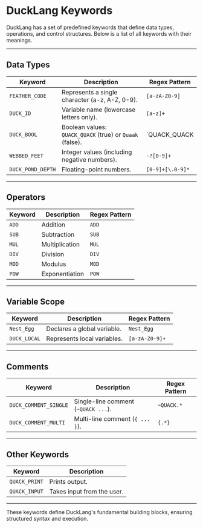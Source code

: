 #  DuckLang Keywords  

DuckLang has a set of predefined keywords that define data types, operations, and control structures. Below is a list of all keywords with their meanings.

---

##  Data Types  
| Keyword             | Description                          | Regex Pattern            |  
|---------------------|----------------------------------|--------------------------|  
| `FEATHER_CODE`     | Represents a single character (a-z, A-Z, 0-9). | `[a-zA-Z0-9]`  |  
| `DUCK_ID`         | Variable name (lowercase letters only). | `[a-z]+`  |  
| `DUCK_BOOL`       | Boolean values: `QUACK_QUACK` (true) or `Quaak` (false). | `QUACK_QUACK|Quaak`  |  
| `WEBBED_FEET`     | Integer values (including negative numbers). | `-?[0-9]+`  |  
| `DUCK_POND_DEPTH` | Floating-point numbers. | `[0-9]+[\.0-9]*`  |  

---

##  Operators  
| Keyword         | Description       | Regex Pattern         |  
|----------------|------------------|----------------------|  
| `ADD`         | Addition          | `ADD`  |  
| `SUB`         | Subtraction       | `SUB`  |  
| `MUL`         | Multiplication    | `MUL`  |  
| `DIV`         | Division          | `DIV`  |  
| `MOD`         | Modulus           | `MOD`  |  
| `POW`         | Exponentiation    | `POW`  |  

---

##  Variable Scope  
| Keyword         | Description                         | Regex Pattern   |  
|----------------|---------------------------------|-----------------|  
| `Nest_Egg`     | Declares a global variable.     | `Nest_Egg`      |  
| `DUCK_LOCAL`   | Represents local variables.     | `[a-zA-Z0-9]+`  |  

---

##  Comments  
| Keyword                 | Description                          | Regex Pattern      |  
|-------------------------|----------------------------------|-------------------|  
| `DUCK_COMMENT_SINGLE`  | Single-line comment (`~QUACK ...`). | `~QUACK.*`  |  
| `DUCK_COMMENT_MULTI`   | Multi-line comment (`{ ... }`). | `{.*}`  |  

---

##  Other Keywords  
| Keyword          | Description               |  
|-----------------|--------------------------|  
| `QUACK_PRINT`   | Prints output.           |  
| `QUACK_INPUT`   | Takes input from the user. |  

---
These keywords define DuckLang's fundamental building blocks, ensuring structured syntax and execution.
